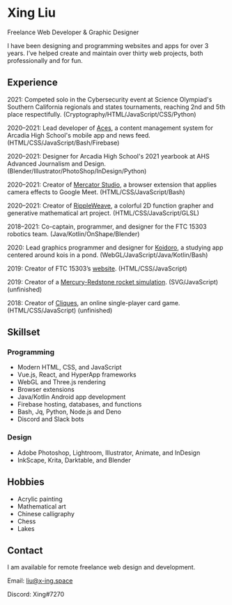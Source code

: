 # Xing Liu

Freelance Web Developer & Graphic Designer

I have been designing and programming websites and apps for over 3 years. I’ve helped create and maintain over thirty web projects, both professionally and for fun.

## Experience

2021: Competed solo in the Cybersecurity event at Science Olympiad's Southern California regionals and states tournaments, reaching 2nd and 5th place respectifully. (Cryptography/HTML/JavaScript/CSS/Python)

2020–2021: Lead developer of [Aces](https://internal.ahs.app/editor), a content management system for Arcadia High School's mobile app and news feed. (HTML/CSS/JavaScript/Bash/Firebase)

2020–2021: Designer for Arcadia High School's 2021 yearbook at AHS Advanced Journalism and Design. (Blender/Illustrator/PhotoShop/InDesign/Python)

2020–2021: Creator of [Mercator Studio](https://x-ing.space/mercator), a browser extension that applies camera effects to Google Meet. (HTML/CSS/JavaScript/Bash)

2020–2021: Creator of [RippleWeave](https://x-ing.space/rippleweave), a colorful 2D function grapher and generative mathematical art project. (HTML/CSS/JavaScript/GLSL)

2018–2021: Co-captain, programmer, and designer for the FTC 15303 robotics team. (Java/Kotlin/OnShape/Blender)

2020: Lead graphics programmer and designer for [Koidoro](https://x-ing.space/koipond), a studying app centered around kois in a pond. (WebGL/JavaScript/Java/Kotlin/Bash)

2019: Creator of FTC 15303’s [website](https://robotics.majorstem.org). (HTML/CSS/JavaScript)

2019: Creator of a [Mercury-Redstone rocket simulation](x-ing.space/mercury-redstone). (SVG/JavaScript) (unfinished)

2018: Creator of [Cliques](x-ing.space/cliques), an online single-player card game. (HTML/CSS/JavaScript) (unfinished)

## Skillset

### Programming

- Modern HTML, CSS, and JavaScript
- Vue.js, React, and HyperApp frameworks
- WebGL and Three.js rendering
- Browser extensions
- Java/Kotlin Android app development
- Firebase hosting, databases, and functions
- Bash, Jq, Python, Node.js and Deno
- Discord and Slack bots

### Design

- Adobe Photoshop, Lightroom, Illustrator, Animate, and InDesign
- InkScape, Krita, Darktable, and Blender

## Hobbies

- Acrylic painting
- Mathematical art
- Chinese calligraphy
- Chess
- Lakes

## Contact

I am available for remote freelance web design and development.

Email: liu@x-ing.space

Discord: Xing#7270
